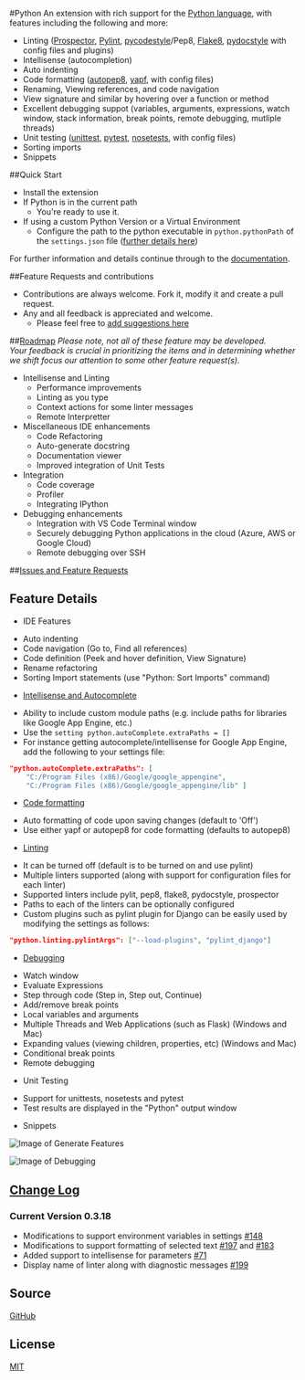 #Python
An extension with rich support for the [Python language](https://www.python.org/), with features including the following and more:   
* Linting ([Prospector](https://pypi.io/project/prospector/), [Pylint](https://pypi.io/project/pylint/), [pycodestyle](https://pypi.io/project/pycodestyle/)/Pep8, [Flake8](https://pypi.io/project/flake8/), [pydocstyle](https://pypi.io/project/pydocstyle/) with config files and plugins)
* Intellisense (autocompletion)
* Auto indenting
* Code formatting ([autopep8](https://pypi.io/project/autopep8/), [yapf](https://pypi.io/project/yapf/), with config files)
* Renaming, Viewing references, and code navigation
* View signature and similar by hovering over a function or method
* Excellent debugging suppot (variables, arguments, expressions, watch window, stack information, break points, remote debugging, mutliple threads)
* Unit testing ([unittest](https://docs.python.org/3/library/unittest.html#module-unittest), [pytest](https://pypi.io/project/pytest/), [nosetests](https://pypi.io/project/nose/), with config files)
* Sorting imports
* Snippets

##Quick Start
* Install the extension
* If Python is in the current path
  + You're ready to use it.
* If using a custom Python Version or a Virtual Environment
  + Configure the path to the python executable in `python.pythonPath` of the `settings.json` file ([further details here](https://github.com/DonJayamanne/pythonVSCode/wiki/Python-Path-and-Version#python-version-used-for-intellisense-autocomplete-linting-formatting-etc)) 

For further information and details continue through to the [documentation](https://github.com/DonJayamanne/pythonVSCode/wiki).

##Feature Requests and contributions
* Contributions are always welcome. Fork it, modify it and create a pull request.
* Any and all feedback is appreciated and welcome.
  + Please feel free to [add suggestions here](https://github.com/DonJayamanne/pythonVSCode/issues/183)

##[Roadmap](https://github.com/DonJayamanne/pythonVSCode/issues/183)
_Please note, not all of these feature may be developed.   
Your feedback is crucial in prioritizing the items and in determining whether we shift focus our attention to some other feature request(s)._    
* Intellisense and Linting
  + Performance improvements
  + Linting as you type
  + Context actions for some linter messages
  + Remote Interpretter
* Miscellaneous IDE enhancements
  + Code Refactoring 
  + Auto-generate docstring
  + Documentation viewer
  + Improved integration of Unit Tests
* Integration
  + Code coverage
  + Profiler
  + Integrating IPython
* Debugging enhancements  
  + Integration with VS Code Terminal window
  + Securely debugging Python applications in the cloud (Azure, AWS or Google Cloud)
  + Remote debugging over SSH

##[Issues and Feature Requests](https://github.com/DonJayamanne/pythonVSCode/issues)

## Feature Details
* IDE Features
 + Auto indenting
 + Code navigation (Go to, Find all references)
 + Code definition (Peek and hover definition, View Signature)
 + Rename refactoring
 + Sorting Import statements (use "Python: Sort Imports" command)
* [Intellisense and Autocomplete](https://github.com/DonJayamanne/pythonVSCode/wiki/Autocomplete-Intellisense)
 + Ability to include custom module paths (e.g. include paths for libraries like Google App Engine, etc.)
 + Use the `setting python.autoComplete.extraPaths = []`
 + For instance getting autocomplete/intellisense for Google App Engine, add the following to your settings file:
```json
"python.autoComplete.extraPaths": [
    "C:/Program Files (x86)/Google/google_appengine",
    "C:/Program Files (x86)/Google/google_appengine/lib" ]
```
* [Code formatting](https://github.com/DonJayamanne/pythonVSCode/wiki/Formatting)
 + Auto formatting of code upon saving changes (default to 'Off')
 + Use either yapf or autopep8 for code formatting (defaults to autopep8)
* [Linting](https://github.com/DonJayamanne/pythonVSCode/wiki/Linting)
 + It can be turned off (default is to be turned on and use pylint)
 + Multiple linters supported (along with support for configuration files for each linter)
 + Supported linters include pylit, pep8, flake8, pydocstyle, prospector
 + Paths to each of the linters can be optionally configured
 + Custom plugins such as pylint plugin for Django can be easily used by modifying the settings as follows:
```json
"python.linting.pylintArgs": ["--load-plugins", "pylint_django"]
``` 
* [Debugging](https://github.com/DonJayamanne/pythonVSCode/wiki/Debugging)
 + Watch window
 + Evaluate Expressions
 + Step through code (Step in, Step out, Continue)
 + Add/remove break points
 + Local variables and arguments
 + Multiple Threads and Web Applications (such as Flask) (Windows and Mac)
 + Expanding values (viewing children, properties, etc) (Windows and Mac)
 + Conditional break points
 + Remote debugging
* Unit Testing
 + Support for unittests, nosetests and pytest
 + Test results are displayed in the "Python" output window
* Snippets


![Image of Generate Features](https://raw.githubusercontent.com/DonJayamanne/pythonVSCode/master/images/general.gif)

![Image of Debugging](https://raw.githubusercontent.com/DonJayamanne/pythonVSCode/master/images/standardDebugging.gif)

## [Change Log](https://github.com/DonJayamanne/pythonVSCode/releases)

### Current Version 0.3.18  
* Modifications to support environment variables in settings [#148](https://github.com/DonJayamanne/pythonVSCode/issues/148)
* Modifications to support formatting of selected text [#197](https://github.com/DonJayamanne/pythonVSCode/issues/197) and [#183](https://github.com/DonJayamanne/pythonVSCode/issues/183)
* Added support to intellisense for parameters [#71](https://github.com/DonJayamanne/pythonVSCode/issues/71)
* Display name of linter along with diagnostic messages [#199](https://github.com/DonJayamanne/pythonVSCode/issues/199)

## Source

[GitHub](https://github.com/DonJayamanne/pythonVSCode)

                
## License

[MIT](https://raw.githubusercontent.com/DonJayamanne/pythonVSCode/master/LICENSE)
